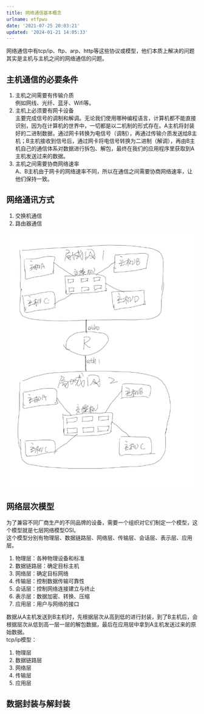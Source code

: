 ```yaml
---
title: 网络通信基本概念
urlname: etfpwu
date: '2021-07-25 20:03:21'
updated: '2024-01-21 14:05:33'
---
```

网络通信中有tcp/ip、ftp、arp、http等这些协议或模型，他们本质上解决的问题其实是主机与主机之间的网络通信的问题。

## 主机通信的必要条件

1. 主机之间需要有传输介质<br />例如网线、光纤、蓝牙、Wifi等。
2. 主机上必须要有网卡设备<br />主要完成信号的调制和解调。无论我们使用哪种编程语言，计算机都不能直接识别，因为在计算机的世界中，一切都是以二机制的形式存在。A主机将封装好的二进制数据，通过网卡转换为电信号（调制），再通过传输介质发送给B主机；B主机接收到信号后，通过网卡将电信号转换为二进制（解调），再由B主机自己的通信体系对数据进行拆包、解包，最终在我们的应用程序里获取到A主机发送过来的数据。
3. 主机之间需要协商网络速率<br />A、B主机由于网卡的网络速率不同，所以在通信之间需要协商网络速率，让他们保持一致。

## 网络通讯方式

1. 交换机通信
2. 路由器通信

![image.png](/images/86a655fadc4a1696ff0c179e978c5723.png)

## 网络层次模型

为了兼容不同厂商生产的不同品牌的设备，需要一个组织对它们制定一个模型，这个模型就是七层网络模型OSI。<br />这个模型分别有物理层、数据链路层、网络层、传输层、会话层、表示层、应用层。

1. 物理层：各种物理设备和标准
2. 数据链路层：确定目标主机
3. 网络层：确定目标网络
4. 传输层：控制数据传输可靠性
5. 会话层：控制网络连接建立与终止
6. 表示层：数据加密、转换、压缩
7. 应用层：用户与网络的接口

数据从A主机发送到B主机时，先根据层次从高到低的进行封装，到了B主机后，会根据层次从低到高一层一层的解包数据，最后在应用层中拿到A主机发送过来的原始数据。<br />tcp/ip模型：

1. 物理层
2. 数据链路层
3. 网络层
4. 传输层
5. 应用层

## 数据封装与解封装


